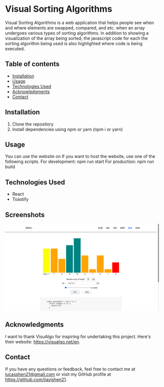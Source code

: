 # Visual Sorting Algorithms

Visual Sorting Algorithms is a web application that helps people see when and where elements are swapped, compared, and etc. when an array undergoes various types of sorting algorithms. In addition to showing a visualization of the array being sorted, the javascript code for each the sorting algorithm being used is also highlighted where code is being executed.

## Table of contents

- [Installation](#installation)
- [Usage](#usage)
- [Technologies Used](#technologies-used)
- [Acknowledgments](#acknowledgments)
- [Contact](#contact)

## Installation

1. Clone the repository
2. Install dependencies using npm or yarn (npm i or yarn)

## Usage

You can use the website on 
If you want to host the website, use one of the following scripts.
For development: npm run start
For production: npm run build

## Technologies Used

- React
- Toastify

## Screenshots

![Quick Sort Demo](./demos/Quick%20Sort%20Demo.png)

## Acknowledgments

I want to thank VisuAlgo for inspiring for undertaking this project. Here's their website: https://visualgo.net/en.

## Contact

If you have any questions or feedback, feel free to contact me at lucasshen21@gmail.com or visit my GitHub profile at https://github.com/jiayishen21.